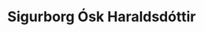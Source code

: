 ---
title: Sigurborg Ósk Haraldsdóttir
layout: representative
lang: pl
category: municipal
description: Borgarfulltrúi Pírata
representative: sigurborg-ósk
image: /assets/img/sigurborg-osk.jpg
---